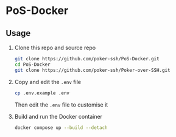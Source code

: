 # PoS-Docker

## Usage

1. Clone this repo and source repo

    ```bash
    git clone https://github.com/poker-ssh/PoS-Docker.git
    cd PoS-Docker
    git clone https://github.com/poker-ssh/Poker-over-SSH.git
    ```

2. Copy and edit the `.env` file

    ```bash
    cp .env.example .env
    ```

    Then edit the `.env` file to customise it

3. Build and run the Docker container

    ```bash
    docker compose up --build --detach
    ```
